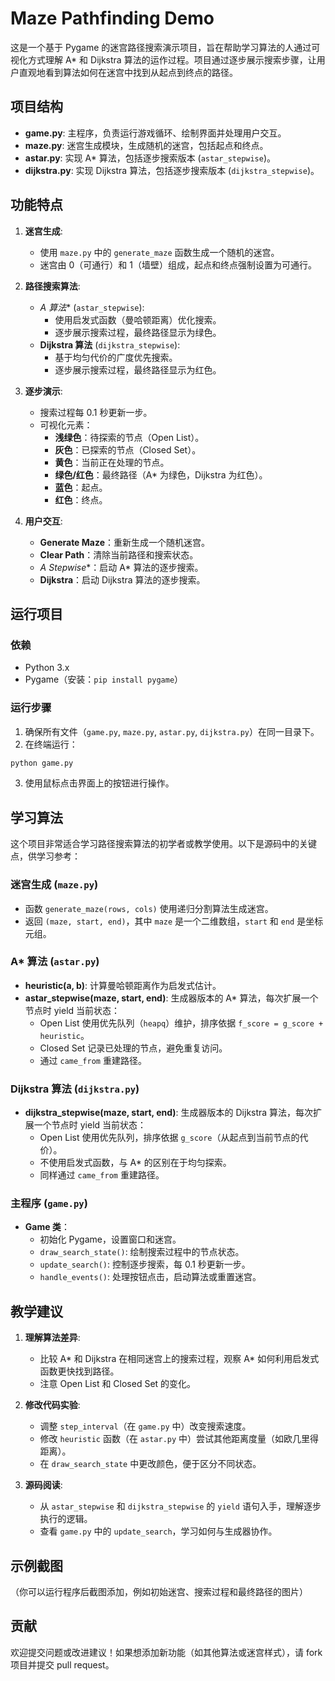 # Maze Pathfinding Demo

这是一个基于 Pygame 的迷宫路径搜索演示项目，旨在帮助学习算法的人通过可视化方式理解 A* 和 Dijkstra 算法的运作过程。项目通过逐步展示搜索步骤，让用户直观地看到算法如何在迷宫中找到从起点到终点的路径。

## 项目结构

- **game.py**: 主程序，负责运行游戏循环、绘制界面并处理用户交互。
- **maze.py**: 迷宫生成模块，生成随机的迷宫，包括起点和终点。
- **astar.py**: 实现 A* 算法，包括逐步搜索版本 (`astar_stepwise`)。
- **dijkstra.py**: 实现 Dijkstra 算法，包括逐步搜索版本 (`dijkstra_stepwise`)。

## 功能特点

1. **迷宫生成**:
   - 使用 `maze.py` 中的 `generate_maze` 函数生成一个随机的迷宫。
   - 迷宫由 0（可通行）和 1（墙壁）组成，起点和终点强制设置为可通行。

2. **路径搜索算法**:
   - **A* 算法** (`astar_stepwise`):
     - 使用启发式函数（曼哈顿距离）优化搜索。
     - 逐步展示搜索过程，最终路径显示为绿色。
   - **Dijkstra 算法** (`dijkstra_stepwise`):
     - 基于均匀代价的广度优先搜索。
     - 逐步展示搜索过程，最终路径显示为红色。

3. **逐步演示**:
   - 搜索过程每 0.1 秒更新一步。
   - 可视化元素：
     - **浅绿色**：待探索的节点（Open List）。
     - **灰色**：已探索的节点（Closed Set）。
     - **黄色**：当前正在处理的节点。
     - **绿色/红色**：最终路径（A* 为绿色，Dijkstra 为红色）。
     - **蓝色**：起点。
     - **红色**：终点。

4. **用户交互**:
   - **Generate Maze**：重新生成一个随机迷宫。
   - **Clear Path**：清除当前路径和搜索状态。
   - **A* Stepwise**：启动 A* 算法的逐步搜索。
   - **Dijkstra**：启动 Dijkstra 算法的逐步搜索。

## 运行项目

### 依赖
- Python 3.x
- Pygame（安装：`pip install pygame`）

### 运行步骤
1. 确保所有文件（`game.py`, `maze.py`, `astar.py`, `dijkstra.py`）在同一目录下。
2. 在终端运行：
  ```python
  python game.py
  ```

3. 使用鼠标点击界面上的按钮进行操作。

## 学习算法

这个项目非常适合学习路径搜索算法的初学者或教学使用。以下是源码中的关键点，供学习参考：

### 迷宫生成 (`maze.py`)
- 函数 `generate_maze(rows, cols)` 使用递归分割算法生成迷宫。
- 返回 `(maze, start, end)`，其中 `maze` 是一个二维数组，`start` 和 `end` 是坐标元组。

### A* 算法 (`astar.py`)
- **heuristic(a, b)**: 计算曼哈顿距离作为启发式估计。
- **astar_stepwise(maze, start, end)**: 生成器版本的 A* 算法，每次扩展一个节点时 yield 当前状态：
  - Open List 使用优先队列（`heapq`）维护，排序依据 `f_score = g_score + heuristic`。
  - Closed Set 记录已处理的节点，避免重复访问。
  - 通过 `came_from` 重建路径。

### Dijkstra 算法 (`dijkstra.py`)
- **dijkstra_stepwise(maze, start, end)**: 生成器版本的 Dijkstra 算法，每次扩展一个节点时 yield 当前状态：
  - Open List 使用优先队列，排序依据 `g_score`（从起点到当前节点的代价）。
  - 不使用启发式函数，与 A* 的区别在于均匀探索。
  - 同样通过 `came_from` 重建路径。

### 主程序 (`game.py`)
- **Game 类**：
  - 初始化 Pygame，设置窗口和迷宫。
  - `draw_search_state()`: 绘制搜索过程中的节点状态。
  - `update_search()`: 控制逐步搜索，每 0.1 秒更新一步。
  - `handle_events()`: 处理按钮点击，启动算法或重置迷宫。

## 教学建议
1. **理解算法差异**:
   - 比较 A* 和 Dijkstra 在相同迷宫上的搜索过程，观察 A* 如何利用启发式函数更快找到路径。
   - 注意 Open List 和 Closed Set 的变化。

2. **修改代码实验**:
   - 调整 `step_interval`（在 `game.py` 中）改变搜索速度。
   - 修改 `heuristic` 函数（在 `astar.py` 中）尝试其他距离度量（如欧几里得距离）。
   - 在 `draw_search_state` 中更改颜色，便于区分不同状态。

3. **源码阅读**:
   - 从 `astar_stepwise` 和 `dijkstra_stepwise` 的 `yield` 语句入手，理解逐步执行的逻辑。
   - 查看 `game.py` 中的 `update_search`，学习如何与生成器协作。

## 示例截图
（你可以运行程序后截图添加，例如初始迷宫、搜索过程和最终路径的图片）

## 贡献
欢迎提交问题或改进建议！如果想添加新功能（如其他算法或迷宫样式），请 fork 项目并提交 pull request。
